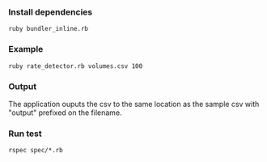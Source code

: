 ### Install dependencies

`ruby bundler_inline.rb`

### Example

`ruby rate_detector.rb volumes.csv 100`

### Output

The application ouputs the csv to the same location as the sample csv with "output" prefixed on the filename.

### Run test

`rspec spec/*.rb`
